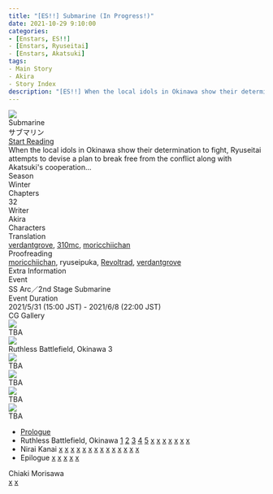 ```yaml
---
title: "[ES!!] Submarine (In Progress!)"
date: 2021-10-29 9:10:00
categories:
- [Enstars, ES!!]
- [Enstars, Ryuseitai]
- [Enstars, Akatsuki]
tags:
- Main Story
- Akira
- Story Index
description: "[ES!!] When the local idols in Okinawa show their determination to fight, Ryuseitai attempts to devise a plan to break free from the conflict along with Akatsuki's cooperation…"
---
```

<div class="preview-wrapper reverse" style="--storyColor:#5ac189;--storyColor-rgb:90,193,137;--storyColor-h:147.4;--storyColor-s:45.4%;--storyColor-l:55.5%;">
    <div class="grid-wrapper">
        <div class="preview-background" style="background-image: url('/img/es/eventstory/submarine/kanatabcgframe.jpg')"></div>
        <div class="preview-box">
            <div class="title-area">
                <div class="title-area__title">Submarine</div>
                <div class="title-area__subtitle">サブマリン</div>
                <div class="title-area__start"><a href="https://verdantgrove.dreamwidth.org/7838.html">Start Reading</a></div>
            </div>
            <div class="info-area">
                <div class="synopsis">
                    When the local idols in Okinawa show their determination to fight, Ryuseitai attempts to devise a plan to break free from the conflict along with Akatsuki's cooperation…
                </div>
                <div class="info">
                    <div class="info-item season">
                        <div class="label">
                            Season
                        </div>
                        <div class="value">
                            Winter
                        </div>
                    </div>
                    <div class="info-item chapters">
                        <div class="label">
                            Chapters
                        </div>
                        <div class="value">
                            32
                        </div>
                    </div>
                    <div class="info-item writer">
                        <div class="label">
                            Writer
                        </div>
                        <div class="value">
                            Akira
                        </div>
                    </div>
                    <div class="info-item characters">
                        <div class="label">
                            Characters
                        </div>
                        <div class="value">
                        <a href="/categories/Enstars/Chiaki" character="Chiaki"></a>
                        <a href="/categories/Enstars/Midori" character="Midori"></a>
                        <a href="/categories/Enstars/Kanata" character="Kanata"></a>
                        <a href="/categories/Enstars/Tetora" character="Tetora"></a>
                        <a href="/categories/Enstars/Shinobu" character="Shinobu"></a>
                        <a href="/categories/Enstars/Kuro" character="Kuro"></a>
                        <a href="/categories/Enstars/Keito" character="Keito"></a>
                        <a href="/categories/Enstars/Souma" character="Souma"></a>
                        <a href="/categories/Enstars/Gatekeeper" character="Gatekeeper"></a>
                        </div>
                    </div>
                    <div class="info-item tl">
                        <div class="label">
                            Translation
                        </div>
                        <div class="value">
                            <a href="https://verdantgrove.dreamwidth.org">verdantgrove</a>, <a href="/about">310mc</a>, <a href="https://moricchiichan.tumblr.com/">moricchiichan</a>
                        </div>
                    </div>
                    <div class="info-item pr">
                        <div class="label">
                            Proofreading
                        </div>
                        <div class="value">
                            <a href="https://moricchiichan.tumblr.com/">moricchiichan</a>, ryuseipuka, <a href="https://ensemble-stars.fandom.com/wiki/User:Revoltrad">Revoltrad</a>, <a href="https://verdantgrove.dreamwidth.org">verdantgrove</a>
                        </div>
                    </div>
                </div>
            </div>
        </div>
    </div>
</div>

<!-- more -->

<style>
    .preview-wrapper {
        display: none;
    }
    @media (max-width: 567px) {
        .post-block {
            padding: 5px 10px 8px !important;
        }
    }
</style>
<div class="story-wrapper" style="--storyColor:#5ac189;--storyColor-rgb:90,193,137;--storyColor-h:147.4;--storyColor-s:45.4%;--storyColor-l:55.5%;">
    <div class="grid-wrapper">
        <div class="story-background" style="background: top/cover url(/img/es/eventstory/submarine/soumaorigcg.jpg)"></div>
        <div class="story-box">
            <div class="story-cover">
                <div><img src="/img/es/eventstory/submarine/kanatabcgframe.jpg"></div>
            </div>
            <div class="title-area">
                <div class="title-area__title">Submarine</div>
                <div class="title-area__subtitle">サブマリン</div>
                <div class="title-area__start">
                    <a href="https://verdantgrove.dreamwidth.org/7838.html">Start Reading</a>
                </div>
            </div>
            <div class="info-area">
                <div class="synopsis">
                    When the local idols in Okinawa show their determination to fight, Ryuseitai attempts to devise a plan to break free from the conflict along with Akatsuki's cooperation…
                </div>
                <div class="info">
                    <div class="info-item season">
                        <div class="label">
                            Season
                        </div>
                        <div class="value">
                            Winter
                        </div>
                    </div>
                    <div class="info-item chapters">
                        <div class="label">
                            Chapters
                        </div>
                        <div class="value">
                            32
                        </div>
                    </div>
                    <div class="info-item writer">
                        <div class="label">
                            Writer
                        </div>
                        <div class="value">
                            Akira
                        </div>
                    </div>
                    <div class="info-item characters">
                        <div class="label">
                            Characters
                        </div>
                        <div class="value">
                        <a href="/categories/Enstars/Chiaki" character="Chiaki"></a>
                        <a href="/categories/Enstars/Midori" character="Midori"></a>
                        <a href="/categories/Enstars/Kanata" character="Kanata"></a>
                        <a href="/categories/Enstars/Tetora" character="Tetora"></a>
                        <a href="/categories/Enstars/Shinobu" character="Shinobu"></a>
                        <a href="/categories/Enstars/Kuro" character="Kuro"></a>
                        <a href="/categories/Enstars/Keito" character="Keito"></a>
                        <a href="/categories/Enstars/Souma" character="Souma"></a>
                        <a href="/categories/Enstars/Gatekeeper" character="Gatekeeper"></a>
                        </div>
                    </div>
                    <div class="info-item tl">
                        <div class="label">
                            Translation
                        </div>
                        <div class="value">
                          <a href="https://verdantgrove.dreamwidth.org">verdantgrove</a>, <a href="/about">310mc</a>, <a href="https://moricchiichan.tumblr.com/">moricchiichan</a>
                        </div>
                    </div>
                    <div class="info-item pr">
                        <div class="label">
                            Proofreading
                        </div>
                        <div class="value">
                            <a href="https://moricchiichan.tumblr.com/">moricchiichan</a>, ryuseipuka, <a href="https://ensemble-stars.fandom.com/wiki/User:Revoltrad">Revoltrad</a>, <a href="https://verdantgrove.dreamwidth.org">verdantgrove</a>
                        </div>
                    </div>
                </div>
                <div class="extra-area">
                    <div class="tab-header">
                        <div class="tab-header__name">Extra Information</div>
                    </div>
                    <div class="tab-content">
                        <div class="tab-item">
                            <div class="label">
                                Event
                            </div>
                            <div class="value">
                                SS Arc／2nd Stage Submarine
                            </div>
                        </div>
                        <div class="tab-item">
                            <div class="label">
                                Event Duration
                            </div>
                            <div class="value">
                                2021/5/31 (15:00 JST) - 2021/6/8 (22:00 JST)
                            </div>
                        </div>
                    </div>
                </div>
                <div class="cg-gallery">
                    <div class="tab-header">
                        <div class="tab-header__name">CG Gallery</div>
                    </div>
                    <div class="tab-content">
                        <div class="gallery">
                            <div class="gallery-item">
                                <div class="image">
                                    <img src="/img/es/eventstory/submarine/kanataorigcg.jpg">
                                </div>
                                <div class="caption">
                                    TBA
                                </div>
                            </div>
                            <div class="gallery-item">
                                <div class="image">
                                    <img src="/img/es/eventstory/submarine/chiakiorigcg.jpg">
                                </div>
                                <div class="caption">
                                    Ruthless Battlefield, Okinawa 3
                                </div>
                            </div>
                            <div class="gallery-item">
                                <div class="image">
                                    <img src="/img/es/eventstory/submarine/midoriorigcg.jpg">
                                </div>
                                <div class="caption">
                                    TBA
                                </div>
                            </div>
                            <div class="gallery-item">
                                <div class="image">
                                    <img src="/img/es/eventstory/submarine/chiakibcg.jpg">
                                </div>
                                <div class="caption">
                                    TBA
                                </div>
                            </div>
                            <div class="gallery-item">
                                <div class="image">
                                    <img src="/img/es/eventstory/submarine/midoribcg.jpg">
                                </div>
                                <div class="caption">
                                    TBA
                                </div>
                            </div>
                            <div class="gallery-item">
                                <div class="image">
                                    <img src="/img/es/eventstory/submarine/kanatabcg.jpg">
                                </div>
                                <div class="caption">
                                    TBA
                                </div>
                            </div>
                        </div>
                    </div>
                </div>                
            </div>
            <div class="chapter-area">
                <div class="chapters">
                    <ul>
                        <li>
                            <a href="https://verdantgrove.dreamwidth.org/7838.html" id="none">Prologue</a>
                        </li>
                        <li>
                            <span>Ruthless Battlefield, Okinawa</span>
                            <a href="https://verdantgrove.dreamwidth.org/13777.html" id="none">1</a>
                            <a href="https://verdantgrove.dreamwidth.org/14046.html" id="none">2</a>
                            <a href="ruthless_battlefield/#Chapter-3" id="none">3</a>
                            <a href="ruthless_battlefield/#Chapter-4" id="none">4</a>
                            <a href="ruthless_battlefield/#Chapter-5" id="none">5</a>
                            <a href="TBA" id="none">x</a>
                            <a href="TBA" id="none">x</a>
                            <a href="TBA" id="none">x</a>
                            <a href="TBA" id="none">x</a>
                            <a href="TBA" id="none">x</a>
                            <a href="TBA" id="none">x</a>
                            <a href="TBA" id="none">x</a>
                        </li>
                        <li>
                            <span>Nirai Kanai</span>
                            <a href="TBA" id="none">x</a>
                            <a href="TBA" id="none">x</a>
                            <a href="TBA" id="none">x</a>
                            <a href="TBA" id="none">x</a>
                            <a href="TBA" id="none">x</a>
                            <a href="TBA" id="none">x</a>
                            <a href="TBA" id="none">x</a>
                            <a href="TBA" id="none">x</a>
                            <a href="TBA" id="none">x</a>
                            <a href="TBA" id="none">x</a>
                            <a href="TBA" id="none">x</a>
                            <a href="TBA" id="none">x</a>
                            <a href="TBA" id="none">x</a>
                            <a href="TBA" id="none">x</a>
                        </li>
                        <li>
                            <span>Epilogue</span>
                            <a href="TBA" id="none">x</a>
                            <a href="TBA" id="none">x</a>
                            <a href="TBA" id="none">x</a>
                            <a href="TBA" id="none">x</a>
                            <a href="TBA" id="none">x</a>
                        </li>
                    </ul>
                </div>
                <div class="mini-talks">
                    <div class="mini-talk">
                        <div class="mt-header">Chiaki Morisawa</div>
                        <div class="mt-content">
                        <div class="item">
                            <a href="minitalk/chiaki_1" id="none">x</a>
                            <a href="minitalk/chiaki_2" id="none">x</a>
                            </div>
                        </div>
                    </div>
                    <!--<div class="mini-talk">
                        <div class="mt-header">Kanata Shinkai</div>
                        <div class="mt-content">
                            <div class="item">
                            <a href="NOTRANSLATION" id="none">x</a>
                            <a href="NOTRANSLATION" id="none">x</a>
                            </div>
                        </div>
                    </div>
                    <div class="mini-talk">
                        <div class="mt-header">Souma Kanzaki</div>
                        <div class="mt-content">
                            <div class="item">
                            <a href="NOTRANSLATION" id="none">x</a>
                            <a href="NOTRANSLATION" id="none">x</a>
                            </div>
                        </div>
                    </div>
                    <div class="mini-talk">
                        <div class="mt-header">Kuro Kiryu</div>
                        <div class="mt-content">
                            <div class="item">
                            <a href="NOTRANSLATION" id="none">x</a>
                            <a href="NOTRANSLATION" id="none">x</a>
                            </div>
                        </div>
                    </div>-->
                </div>
            </div>
        </div>
    </div>
</div>
